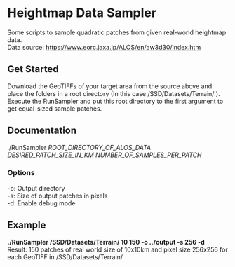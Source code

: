 # Heightmap Data Sampler
Some scripts to sample quadratic patches from given real-world heightmap data.  
Data source: https://www.eorc.jaxa.jp/ALOS/en/aw3d30/index.htm

## Get Started
Download the GeoTIFFs of your target area from the source above and place the folders in a root directory (In this case /SSD/Datasets/Terrain/ ).
Execute the RunSampler and put this root directory to the first argument to get equal-sized sample patches.

## Documentation
./RunSampler *ROOT_DIRECTORY_OF_ALOS_DATA* *DESIRED_PATCH_SIZE_IN_KM* *NUMBER_OF_SAMPLES_PER_PATCH*

### Options
-o: Output directory   
-s: Size of output patches in pixels  
-d: Enable debug mode  

## Example
**./RunSampler /SSD/Datasets/Terrain/ 10 150 -o ../output -s 256 -d**  
Result: 150 patches of real world size of 10x10km and pixel size 256x256 for each GeoTIFF in /SSD/Datasets/Terrain/
